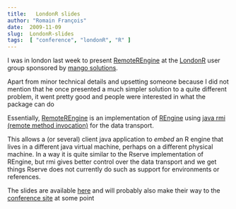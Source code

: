 ```yaml
---
title:   LondonR slides
author: "Romain François"
date:  2009-11-09
slug:  LondonR-slides
tags:  [ "conference", "londonR", "R" ]
---
```

<div class="post-content">
<p>I was in london last week to present <a href="http://r-forge.r-project.org/projects/remoterengine/">RemoteREngine</a> at the <a href="http://www.londonr.org/">LondonR</a> user group sponsored by <a href="http://www.mango-solutions.com/">mango solutions</a>. </p>

<p>Apart from minor technical details and upsetting someone because I did not mention that he once presented a much simpler solution to a quite different problem, it went pretty good and people were interested in what the package can do</p>

<p>Essentially, <a href="http://r-forge.r-project.org/projects/remoterengine/">RemoteREngine</a> is an implementation of <a href="http://www.rforge.net/org/docs/index.html?org/rosuda/REngine/REngine.html">REngine</a> using <a href="http://java.sun.com/javase/technologies/core/basic/rmi/index.jsp">java rmi (remote method invocation)</a> for the data transport. </p>

<p>This allows a (or several) client java application to <em>embed</em> an R engine that lives in a different java virtual machine, perhaps on a different physical machine. In a way it is quite similar to the Rserve implementation of REngine, but rmi gives better control over the data transport and we get things Rserve does not currently do such as support for environments or references. </p>

<p>The slides are available <a href="/public/posts/londonR/remoterengine-londonR.pdf">here</a> and will probably also make their way to the <a href="http://www.londonr.org/">conference site</a> at some point</p>
</div>
